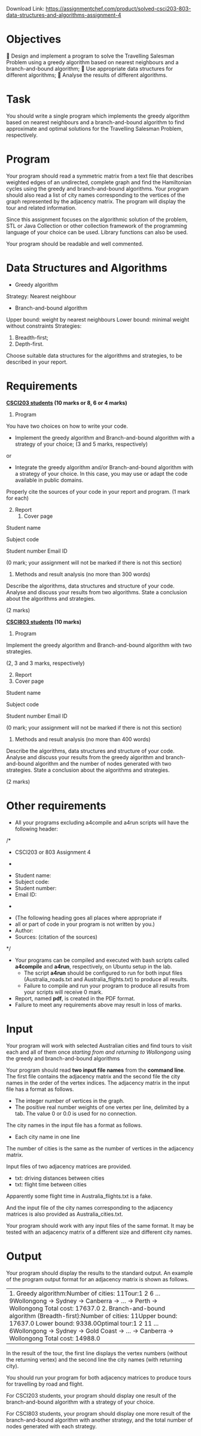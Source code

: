 Download Link: https://assignmentchef.com/product/solved-csci203-803-data-structures-and-algorithms-assignment-4
<br>
<h1>Objectives</h1>

 Design and implement a program to solve the Travelling Salesman Problem using a greedy algorithm based on nearest neighbours and a branch-and-bound algorithm;  Use appropriate data structures for different algorithms;  Analyse the results of different algorithms.




<h1>Task</h1>

You should write a single program which implements the greedy algorithm based on nearest neighbours and a branch-and-bound algorithm to find approximate and optimal solutions for the Travelling Salesman Problem, respectively.

<h1>Program</h1>

Your program should read a symmetric matrix from a text file that describes weighted edges of an undirected, complete graph and find the Hamiltonian cycles using the greedy and branch-and-bound algorithms. Your program should also read a list of city names corresponding to the vertices of the graph represented by the adjacency matrix. The program will display the tour and related information.

Since this assignment focuses on the algorithmic solution of the problem, STL or Java Collection or other collection framework of the programming language of your choice can be used. Library functions can also be used.

Your program should be readable and well commented.

<h1>Data Structures and Algorithms</h1>

<ul>

 <li>Greedy algorithm</li>

</ul>

Strategy: Nearest neighbour




<ul>

 <li>Branch-and-bound algorithm</li>

</ul>

Upper bound: weight by nearest neighbours Lower bound: minimal weight without constraints Strategies:

<ol>

 <li>Breadth-first;</li>

 <li>Depth-first.</li>

</ol>

Choose suitable data structures for the algorithms and strategies, to be described in your report.

<h1>Requirements</h1>

<strong> </strong>

<strong><u>CSCI203 students</u> (10 marks or 8, 6 or 4 marks) </strong>

<strong> </strong>

<ol>

 <li>Program</li>

</ol>

You have two choices on how to write your code.

<ul>

 <li>Implement the greedy algorithm and Branch-and-bound algorithm with a strategy of your choice; (3 and 5 marks, respectively)</li>

</ul>

or

<ul>

 <li>Integrate the greedy algorithm and/or Branch-and-bound algorithm with a strategy of your choice. In this case, you may use or adapt the code available in public domains.</li>

</ul>

Properly cite the sources of your code in your report and program.       (1 mark for each)




<ol start="2">

 <li>Report

  <ol>

   <li>Cover page</li>

  </ol></li>

</ol>

Student name

Subject code

Student number Email ID

(0 mark; your assignment will not be marked if there is not this section)




<ol>

 <li>Methods and result analysis (no more than 300 words)</li>

</ol>

Describe the algorithms, data structures and structure of your code. Analyse and discuss your results from two algorithms. State a conclusion about the algorithms and strategies.

(2 marks)




<strong><u>CSCI803 students</u> (10 marks) </strong>

<strong> </strong>

<ol>

 <li>Program</li>

</ol>

Implement the greedy algorithm and Branch-and-bound algorithm with two strategies.

(2, 3 and 3 marks, respectively)

<ol start="2">

 <li>Report</li>

 <li>Cover page</li>

</ol>

Student name

Subject code

Student number Email ID

(0 mark; your assignment will not be marked if there is not this section)




<ol>

 <li>Methods and result analysis (no more than 400 words)</li>

</ol>

Describe the algorithms, data structures and structure of your code. Analyse and discuss your results from the greedy algorithm and branch-and-bound algorithm and the number of nodes generated with two strategies. State a conclusion about the algorithms and strategies.

(2 marks)

<h1>Other requirements</h1>

<ul>

 <li>All your programs excluding a4compile and a4run scripts will have the following header:</li>

</ul>

/*

<ul>

 <li>CSCI203 or 803 Assignment 4</li>

</ul>

*

<ul>

 <li>Student name:</li>

 <li>Subject code:</li>

 <li>Student number:</li>

 <li>Email ID:</li>

</ul>

*

<ul>

 <li>(The following heading goes all places where appropriate if</li>

 <li>all or part of code in your program is not written by you.)</li>

 <li>Author:</li>

 <li>Sources: (citation of the sources)</li>

</ul>

*/

<ul>

 <li>Your programs can be compiled and executed with bash scripts called <strong>a4compile</strong> and <strong>a4run</strong>, respectively, on Ubuntu setup in the lab.

  <ul>

   <li>The script <strong>a4run</strong> should be configured to run for both input files (Australia_roads.txt and Australia_flights.txt) to produce all results.</li>

   <li>Failure to compile and run your program to produce all results from your scripts will receive 0 mark.</li>

  </ul></li>

 <li>Report, named <strong>pdf</strong>, is created in the PDF format.</li>

 <li>Failure to meet any requirements above may result in loss of marks.</li>

</ul>




<h1>Input</h1>

Your program will work with selected Australian cities and find tours to visit each and all of them once <em>starting from and returning to Wollongong</em> using the greedy and branch-and-bound algorithms

Your program should read <strong>two input file names</strong> from the <strong>command line</strong>. The first file contains the adjacency matrix and the second file the city names in the order of the vertex indices. The adjacency matrix in the input file has a format as follows.

<ul>

 <li>The integer number of vertices in the graph.</li>

 <li>The positive real number weights of one vertex per line, delimited by a tab. The value 0 or 0.0 is used for no connection.</li>

</ul>

The city names in the input file has a format as follows.

<ul>

 <li>Each city name in one line</li>

</ul>

The number of cities is the same as the number of vertices in the adjacency matrix.

Input files of two adjacency matrices are provided.

<ul>

 <li>txt: driving distances between cities</li>

 <li>txt: flight time between cities</li>

</ul>

Apparently some flight time in Australia_flights.txt is a fake.

And the input file of the city names corresponding to the adjacency matrices is also provided as Australia_cities.txt.

Your program should work with any input files of the same format. It may be tested with an adjacency matrix of a different size and different city names.

<h1>Output</h1>

Your program should display the results to the standard output. An example of the program output format for an adjacency matrix is shown as follows.

<table width="601">

 <tbody>

  <tr>

   <td width="601">1.  Greedy algorithm:Number of cities:  11Tour:1  2 6 … 9Wollongong -&gt; Sydney -&gt; Canberra -&gt; … -&gt; Perth -&gt; Wollongong    Total cost: 17637.0 2.  Branch-and-bound algorithm (Breadth-first):Number of cities:  11Upper bound:  17637.0    Lower bound:  9338.0Optimal tour:1  2 11 … 6Wollongong -&gt; Sydney -&gt; Gold Coast -&gt; … -&gt; Canberra -&gt; Wollongong    Total cost: 14988.0</td>

  </tr>

 </tbody>

</table>




In the result of the tour, the first line displays the vertex numbers (without the returning vertex) and the second line the city names (with returning city).

You should run your program for both adjacency matrices to produce tours for travelling by road and flight.

For CSCI203 students, your program should display one result of the branch-and-bound algorithm with a strategy of your choice.

For CSCI803 students, your program should display one more result of the branch-and-bound algorithm with another strategy, and the total number of nodes generated with each strategy.